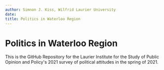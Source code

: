 ```yaml
---
author: Simnon J. Kiss, Wilfrid Laurier University 
date: 
title: Politics in Waterloo Region
---
```


# Politics in Waterloo Region

This is the GitHub Repository for the Laurier Institute for the Study of Public Opinion and Policy's 2021 survey of political attitudes in the spring of 2021. 

